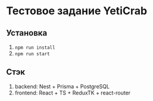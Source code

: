 # Тестовое задание YetiCrab

## Установка

1. `npm run install`
2. `npm run start`

## Стэк

1. backend: Nest + Prisma + PostgreSQL
2. frontend: React + TS + ReduxTK + react-router

